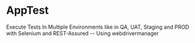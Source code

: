 # AppTest
Execute Tests In Multiple Environments like in QA, UAT, Staging and PROD with Selenium and REST-Assured
-- Using webdrivermanager
